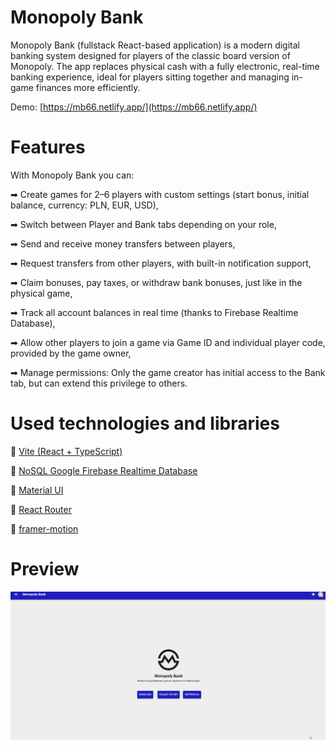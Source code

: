 # Monopoly Bank

Monopoly Bank (fullstack React-based application) is a modern digital banking system designed for players of the classic board version of Monopoly. The app replaces physical cash with a fully electronic, real-time banking experience, ideal for players sitting together and managing in-game finances more efficiently.

Demo: [https://mb66.netlify.app/](https://mb66.netlify.app/)

# Features
With Monopoly Bank you can:

➡ Create games for 2–6 players with custom settings (start bonus, initial balance, currency: PLN, EUR, USD),

➡ Switch between Player and Bank tabs depending on your role,

➡ Send and receive money transfers between players,

➡ Request transfers from other players, with built-in notification support,

➡ Claim bonuses, pay taxes, or withdraw bank bonuses, just like in the physical game,

➡ Track all account balances in real time (thanks to Firebase Realtime Database),

➡ Allow other players to join a game via Game ID and individual player code, provided by the game owner,

➡ Manage permissions: Only the game creator has initial access to the Bank tab, but can extend this privilege to others.

# Used technologies and libraries
🔵 [Vite (React + TypeScript)](https://vite.dev/)

🔵 [NoSQL Google Firebase Realtime Database](https://firebase.google.com/docs/database)

🔵 [Material UI](https://mui.com/material-ui/getting-started/)

🔵 [React Router](https://reactrouter.com/)

🔵 [framer-motion](https://motion.dev/)

# Preview
![Monopoly Bank Preview (GIF)](https://github.com/hanz94/monopoly-bank/blob/db1f07d2aa78e7b0d8d8fda950e2ad38250ac68d/monopoly-bank.gif)
